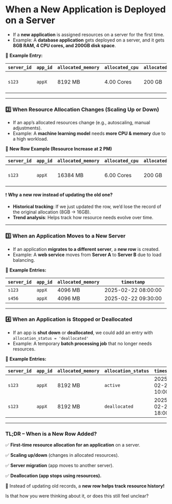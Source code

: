 # When a New Application is Deployed on a Server

- If a **new application** is assigned resources on a server for the first time.
- Example: A **database application** gets deployed on a server, and it gets **8GB RAM, 4 CPU cores, and 200GB disk space**.

📌 **Example Entry:**

| `server_id` | `app_id` | `allocated_memory` | `allocated_cpu` | `allocated_disk_space` | `timestamp` |
| --- | --- | --- | --- | --- | --- |
| `s123` | `appX` | 8192 MB | 4.00 Cores | 200 GB | 2025-02-22 10:00:00 |

---

### **2️⃣ When Resource Allocation Changes (Scaling Up or Down)**

- If an app’s allocated resources change (e.g., autoscaling, manual adjustments).
- Example: A **machine learning model** needs **more CPU & memory** due to a high workload.

🔄 **New Row Example (Resource Increase at 2 PM)**

| `server_id` | `app_id` | `allocated_memory` | `allocated_cpu` | `allocated_disk_space` | `timestamp` |
| --- | --- | --- | --- | --- | --- |
| `s123` | `appX` | 16384 MB | 6.00 Cores | 200 GB | 2025-02-22 14:00:00 |

❗ **Why a new row instead of updating the old one?**

- **Historical tracking**: If we just updated the row, we’d lose the record of the original allocation (8GB → 16GB).
- **Trend analysis**: Helps track how resource needs evolve over time.

---

### **3️⃣ When an Application Moves to a New Server**

- If an application **migrates to a different server**, a **new row** is created.
- Example: A **web service** moves from **Server A** to **Server B** due to load balancing.

📌 **Example Entries:**

| `server_id` | `app_id` | `allocated_memory` | `timestamp` |
| --- | --- | --- | --- |
| `s123` | `appX` | 4096 MB | 2025-02-22 08:00:00 |
| `s456` | `appX` | 4096 MB | 2025-02-22 09:30:00 |

---

### **4️⃣ When an Application is Stopped or Deallocated**

- If an app is **shut down** or **deallocated**, we could add an entry with `allocation_status = 'deallocated'`
- Example: A temporary **batch processing job** that no longer needs resources.

📌 **Example Entries:**

| `server_id` | `app_id` | `allocated_memory` | `allocation_status` | `timestamp` |
| --- | --- | --- | --- | --- |
| `s123` | `appX` | 8192 MB | `active` | 2025-02-22 10:00:00 |
| `s123` | `appX` | 8192 MB | `deallocated` | 2025-02-22 18:00:00 |

---

### **TL;DR – When is a New Row Added?**

✅ **First-time resource allocation for an application** on a server.

✅ **Scaling up/down** (changes in allocated resources).

✅ **Server migration** (app moves to another server).

✅ **Deallocation (app stops using resources).**

🔹 Instead of updating old records, a **new row helps track resource history!**

Is that how you were thinking about it, or does this still feel unclear?